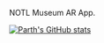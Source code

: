 NOTL Museum AR App.


[![Parth's GitHub stats](https://github-readme-stats.vercel.app/api?username=Parth-1612)](https://github.com/parth-1612/github-readme-stats)
